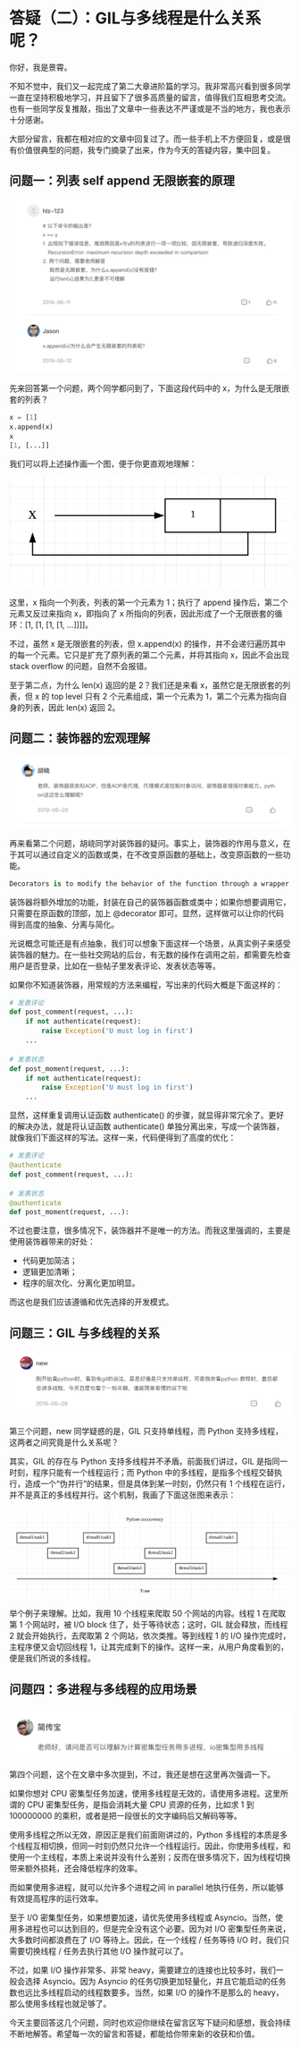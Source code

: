 # 答疑（二）：GIL与多线程是什么关系呢？

你好，我是景霄。

不知不觉中，我们又一起完成了第二大章进阶篇的学习。我非常高兴看到很多同学一直在坚持积极地学习，并且留下了很多高质量的留言，值得我们互相思考交流。也有一些同学反复推敲，指出了文章中一些表达不严谨或是不当的地方，我也表示十分感谢。

大部分留言，我都在相对应的文章中回复过了。而一些手机上不方便回复，或是很有价值很典型的问题，我专门摘录了出来，作为今天的答疑内容，集中回复。

## 问题一：列表 self append 无限嵌套的原理

![](./images/25-01.png)

先来回答第一个问题，两个同学都问到了，下面这段代码中的 x，为什么是无限嵌套的列表？

```python
x = [1]
x.append(x)
x
[1, [...]]

```

我们可以将上述操作画一个图，便于你更直观地理解：

![](./images/25-02.png)

这里，x 指向一个列表，列表的第一个元素为 1；执行了 append 操作后，第二个元素又反过来指向 x，即指向了 x 所指向的列表，因此形成了一个无限嵌套的循环：[1, [1, [1, [1, …]]]]。

不过，虽然 x 是无限嵌套的列表，但 x.append(x) 的操作，并不会递归遍历其中的每一个元素。它只是扩充了原列表的第二个元素，并将其指向 x，因此不会出现 stack overflow 的问题，自然不会报错。

至于第二点，为什么 len(x) 返回的是 2？我们还是来看 x，虽然它是无限嵌套的列表，但 x 的 top level 只有 2 个元素组成，第一个元素为 1，第二个元素为指向自身的列表，因此 len(x) 返回 2。

## 问题二：装饰器的宏观理解

![](./images/25-03.png)

再来看第二个问题，胡峣同学对装饰器的疑问。事实上，装饰器的作用与意义，在于其可以通过自定义的函数或类，在不改变原函数的基础上，改变原函数的一些功能。

```python
Decorators is to modify the behavior of the function through a wrapper so we don't have to actually modify the function.

```

装饰器将额外增加的功能，封装在自己的装饰器函数或类中；如果你想要调用它，只需要在原函数的顶部，加上 @decorator 即可。显然，这样做可以让你的代码得到高度的抽象、分离与简化。

光说概念可能还是有点抽象，我们可以想象下面这样一个场景，从真实例子来感受装饰器的魅力。在一些社交网站的后台，有无数的操作在调用之前，都需要先检查用户是否登录，比如在一些帖子里发表评论、发表状态等等。

如果你不知道装饰器，用常规的方法来编程，写出来的代码大概是下面这样的：

```python
# 发表评论
def post_comment(request, ...):
    if not authenticate(request):
        raise Exception('U must log in first')
    ...
    
# 发表状态
def post_moment(request, ...):
    if not authenticate(request):
        raise Exception('U must log in first')
    ...

```

显然，这样重复调用认证函数 authenticate() 的步骤，就显得非常冗余了。更好的解决办法，就是将认证函数 authenticate() 单独分离出来，写成一个装饰器，就像我们下面这样的写法。这样一来，代码便得到了高度的优化：

```python
# 发表评论
@authenticate
def post_comment(request, ...):
 
# 发表状态
@authenticate
def post_moment(request, ...):

```

不过也要注意，很多情况下，装饰器并不是唯一的方法。而我这里强调的，主要是使用装饰器带来的好处：

- 代码更加简洁；
- 逻辑更加清晰；
- 程序的层次化、分离化更加明显。

而这也是我们应该遵循和优先选择的开发模式。

## 问题三：GIL 与多线程的关系

![](./images/25-04.png)

第三个问题，new 同学疑惑的是，GIL 只支持单线程，而 Python 支持多线程，这两者之间究竟是什么关系呢？

其实，GIL 的存在与 Python 支持多线程并不矛盾。前面我们讲过，GIL 是指同一时刻，程序只能有一个线程运行；而 Python 中的多线程，是指多个线程交替执行，造成一个“伪并行”的结果，但是具体到某一时刻，仍然只有 1 个线程在运行，并不是真正的多线程并行。这个机制，我画了下面这张图来表示：

![](./images/25-05.png)

举个例子来理解。比如，我用 10 个线程来爬取 50 个网站的内容。线程 1 在爬取第 1 个网站时，被 I/O block 住了，处于等待状态；这时，GIL 就会释放，而线程 2 就会开始执行，去爬取第 2 个网站，依次类推。等到线程 1 的 I/O 操作完成时，主程序便又会切回线程 1，让其完成剩下的操作。这样一来，从用户角度看到的，便是我们所说的多线程。

## 问题四：多进程与多线程的应用场景

![](./images/25-06.png)

第四个问题，这个在文章中多次提到，不过，我还是想在这里再次强调一下。

如果你想对 CPU 密集型任务加速，使用多线程是无效的，请使用多进程。这里所谓的 CPU 密集型任务，是指会消耗大量 CPU 资源的任务，比如求 1 到 100000000 的乘积，或者是把一段很长的文字编码后又解码等等。

使用多线程之所以无效，原因正是我们前面刚讲过的，Python 多线程的本质是多个线程互相切换，但同一时刻仍然只允许一个线程运行。因此，你使用多线程，和使用一个主线程，本质上来说并没有什么差别；反而在很多情况下，因为线程切换带来额外损耗，还会降低程序的效率。

而如果使用多进程，就可以允许多个进程之间 in parallel 地执行任务，所以能够有效提高程序的运行效率。

至于 I/O 密集型任务，如果想要加速，请优先使用多线程或 Asyncio。当然，使用多进程也可以达到目的，但是完全没有这个必要。因为对 I/O 密集型任务来说，大多数时间都浪费在了 I/O 等待上。因此，在一个线程 / 任务等待 I/O 时，我们只需要切换线程 / 任务去执行其他  I/O 操作就可以了。

不过，如果 I/O 操作非常多、非常 heavy，需要建立的连接也比较多时，我们一般会选择 Asyncio。因为 Asyncio 的任务切换更加轻量化，并且它能启动的任务数也远比多线程启动的线程数要多。当然，如果 I/O 的操作不是那么的 heavy，那么使用多线程也就足够了。

今天主要回答这几个问题，同时也欢迎你继续在留言区写下疑问和感想，我会持续不断地解答。希望每一次的留言和答疑，都能给你带来新的收获和价值。

